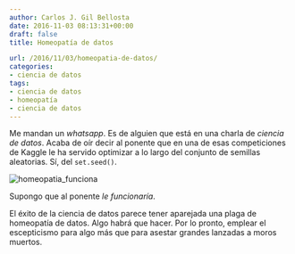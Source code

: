 ```yaml
---
author: Carlos J. Gil Bellosta
date: 2016-11-03 08:13:31+00:00
draft: false
title: Homeopatía de datos

url: /2016/11/03/homeopatia-de-datos/
categories:
- ciencia de datos
tags:
- ciencia de datos
- homeopatía
- ciencia de datos
---
```


Me mandan un _whatsapp_. Es de alguien que está en una charla de _ciencia de datos_. Acaba de oír decir al ponente que en una de esas competiciones de Kaggle le ha servido optimizar a lo largo del conjunto de semillas aleatorias. Sí, del `set.seed()`.

![homeopatia_funciona](/wp-uploads/2016/11/homeopatia_funciona.jpg)

Supongo que al ponente _le funcionaría_.

El éxito de la ciencia de datos parece tener aparejada una plaga de homeopatía de datos. Algo habrá que hacer. Por lo pronto, emplear el escepticismo para algo más que para asestar grandes lanzadas a moros muertos.
